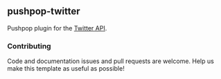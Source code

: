 ## pushpop-twitter

Pushpop plugin for the [Twitter API](https://dev.twitter.com).

### Contributing

Code and documentation issues and pull requests are welcome. Help us make this template as
useful as possible!

